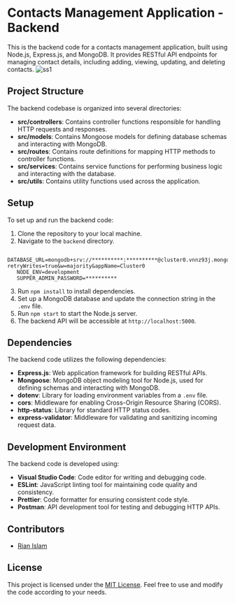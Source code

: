 # Contacts Management Application - Backend

This is the backend code for a contacts management application, built using Node.js, Express.js, and MongoDB. It provides RESTful API endpoints for managing contact details, including adding, viewing, updating, and deleting contacts.
![ss1](https://github.com/mdrianislam0or1/contacts-management-backend/assets/67714964/61dc80f6-120e-49a1-bac8-2b93082b98e3)

## Project Structure

The backend codebase is organized into several directories:

- **src/controllers**: Contains controller functions responsible for handling HTTP requests and responses.
- **src/models**: Contains Mongoose models for defining database schemas and interacting with MongoDB.
- **src/routes**: Contains route definitions for mapping HTTP methods to controller functions.
- **src/services**: Contains service functions for performing business logic and interacting with the database.
- **src/utils**: Contains utility functions used across the application.

## Setup

To set up and run the backend code:

1. Clone the repository to your local machine.
2. Navigate to the `backend` directory.

```PORT=5000
   DATABASE_URL=mongodb+srv://**********:**********@cluster0.vnnz93j.mongodb.net/**********?retryWrites=true&w=majority&appName=Cluster0
   NODE_ENV=development
   SUPPER_ADMIN_PASSWORD=**********
```

3. Run `npm install` to install dependencies.
4. Set up a MongoDB database and update the connection string in the `.env` file.
5. Run `npm start` to start the Node.js server.
6. The backend API will be accessible at `http://localhost:5000`.

## Dependencies

The backend code utilizes the following dependencies:

- **Express.js**: Web application framework for building RESTful APIs.
- **Mongoose**: MongoDB object modeling tool for Node.js, used for defining schemas and interacting with MongoDB.
- **dotenv**: Library for loading environment variables from a `.env` file.
- **cors**: Middleware for enabling Cross-Origin Resource Sharing (CORS).
- **http-status**: Library for standard HTTP status codes.
- **express-validator**: Middleware for validating and sanitizing incoming request data.

## Development Environment

The backend code is developed using:

- **Visual Studio Code**: Code editor for writing and debugging code.
- **ESLint**: JavaScript linting tool for maintaining code quality and consistency.
- **Prettier**: Code formatter for ensuring consistent code style.
- **Postman**: API development tool for testing and debugging HTTP APIs.

## Contributors

- [Rian Islam](https://github.com/mdrianislam0or1)

## License

This project is licensed under the [MIT License](LICENSE). Feel free to use and modify the code according to your needs.
